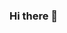 ### Hi there 👋

<!--
**Nik-Efimov/Nik-Efimov** is a ✨ _special_ ✨ repository because its `README.md` (this file) appears on your GitHub profile.

My name is Nikolay Efimov
I am studying the profession of data analyst at the Yandex Practicum course. At the moment, 9 training projects on data preprocessing, automation, statistical analysis, cohort analysis and A/B testing have already been completed. The topic of SQL has been studied, knowledge of window functions has been gained in practice. I have practical skills of working in Tableau, creating dashboards.

I want to develop further in data analysis, gain new knowledge and apply it in practice.

